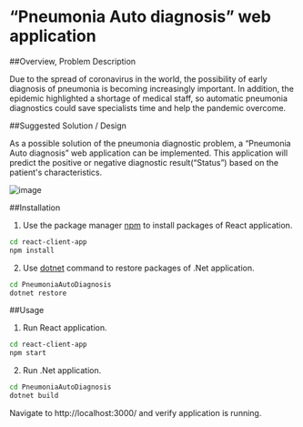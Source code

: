 # “Pneumonia Auto diagnosis” web application


##Overview, Problem Description

Due to the spread of coronavirus in the world, the possibility of early diagnosis of pneumonia is becoming increasingly important. In addition, the epidemic highlighted a shortage of medical staff, so automatic pneumonia diagnostics could save specialists time and help the pandemic overcome.

##Suggested Solution / Design

As a possible solution of the pneumonia diagnostic problem, a “Pneumonia Auto diagnosis” web application can be implemented. This application will predict the positive or negative 
diagnostic result(“Status”) based on the patient's characteristics.

![image](https://user-images.githubusercontent.com/29300927/113260582-1c93bc00-92d7-11eb-9ab5-5ad0fbed0c4e.png)


##Installation

1. Use the package manager [npm](https://www.npmjs.com/package/npm) to install packages of React application.
```bash
cd react-client-app
npm install
```
2. Use [dotnet](https://dotnet.microsoft.com/download) command to restore packages of .Net application.
```bash
cd PneumoniaAutoDiagnosis
dotnet restore
```
##Usage

1. Run React application.
```bash
cd react-client-app
npm start
```
2. Run .Net application.
```bash
cd PneumoniaAutoDiagnosis
dotnet build
```
Navigate to http://localhost:3000/ and verify application is running.

